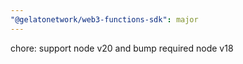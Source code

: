 ```yaml
---
"@gelatonetwork/web3-functions-sdk": major
---
```


chore: support node v20 and bump required node v18
